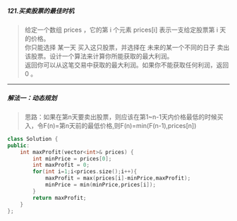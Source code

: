 ##### 121.买卖股票的最佳时机
> 给定一个数组 prices ，它的第 i 个元素 prices[i] 表示一支给定股票第 i 天的价格。  
> 你只能选择 某一天 买入这只股票，并选择在 未来的某一个不同的日子 卖出该股票。设计一个算法来计算你所能获取的最大利润。  
> 返回你可以从这笔交易中获取的最大利润。如果你不能获取任何利润，返回 0 。

***
##### 解法一：动态规划
> 思路：如果在第n天要卖出股票，则应该在第1~n-1天内价格最低的时候买入，令F(n)=第n天前的最低价格,则F(n)=min(F(n-1),prices[n])
```c++
class Solution {
public:
    int maxProfit(vector<int>& prices) {
        int minPrice = prices[0];
        int maxProfit = 0;
        for(int i=1;i<prices.size();i++){
            maxProfit = max(prices[i]-minPrice,maxProfit);
            minPrice = min(minPrice,prices[i]);
        }
        return maxProfit;
    }
};
```
